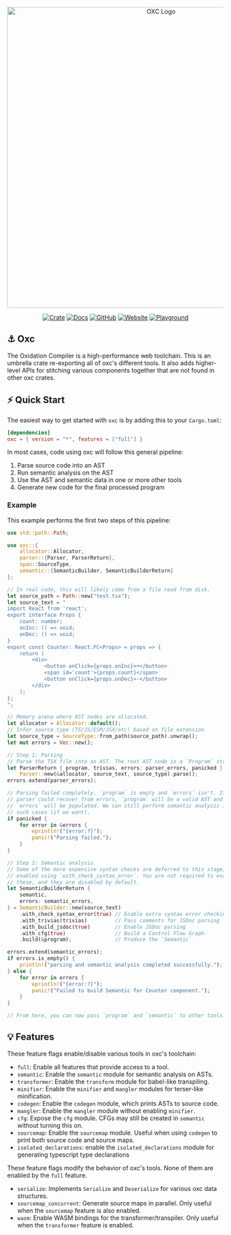<p align="center">
  <img alt="OXC Logo" src="https://cdn.jsdelivr.net/gh/oxc-project/oxc-assets/preview-universal.png" width="700">
</p>

<div align="center">

[![Crate][crate-oxc-badge]][crate-oxc-url]
[![Docs][docs-oxc-badge]][docs-oxc-url] [![GitHub][github-badge]][github-url]
[![Website][website-badge]][website-url]
[![Playground][playground-badge]][playground-url]

</div>

## ⚓ Oxc

The Oxidation Compiler is a high-performance web toolchain. This is an umbrella
crate re-exporting all of oxc's different tools. It also adds higher-level APIs
for stitching various components together that are not found in other oxc
crates.

## ⚡️ Quick Start

The easiest way to get started with `oxc` is by adding this to your
`Cargo.toml`:

```toml
[dependencies]
oxc = { version = "*", features = ["full"] }
```

In most cases, code using oxc will follow this general pipeline:

1. Parse source code into an AST
2. Run semantic analysis on the AST
3. Use the AST and semantic data in one or more other tools
4. Generate new code for the final processed program

### Example

This example performs the first two steps of this pipeline:

```rust
use std::path::Path;

use oxc::{
    allocator::Allocator,
    parser::{Parser, ParserReturn},
    span::SourceType,
    semantic::{SemanticBuilder, SemanticBuilderReturn}
};

// In real code, this will likely come from a file read from disk.
let source_path = Path::new("test.tsx");
let source_text = "
import React from 'react';
export interface Props {
    count: number;
    onInc: () => void;
    onDec: () => void;
}
export const Counter: React.FC<Props> = props => {
    return (
        <div>
            <button onClick={props.onInc}>+</button>
            <span id='count'>{props.count}</span>
            <button onClick={props.onDec}>-</button>
        </div>
    );
};
";

// Memory arena where AST nodes are allocated.
let allocator = Allocator::default();
// Infer source type (TS/JS/ESM/JSX/etc) based on file extension
let source_type = SourceType::from_path(source_path).unwrap();
let mut errors = Vec::new();

// Step 1: Parsing
// Parse the TSX file into an AST. The root AST node is a `Program` struct.
let ParserReturn { program, trivias, errors: parser_errors, panicked } =
    Parser::new(&allocator, source_text, source_type).parse();
errors.extend(parser_errors);

// Parsing failed completely. `program` is empty and `errors` isn't. If the
// parser could recover from errors, `program` will be a valid AST and
// `errors` will be populated. We can still perform semantic analysis in
// such cases (if we want).
if panicked {
    for error in &errors {
        eprintln!("{error:?}");
        panic!("Parsing failed.");
    }
}

// Step 2: Semantic analysis.
// Some of the more expensive syntax checks are deferred to this stage, and are
// enabled using `with_check_syntax_error`. You are not required to enable
// these, and they are disabled by default.
let SemanticBuilderReturn {
    semantic,
    errors: semantic_errors,
} = SemanticBuilder::new(source_text)
    .with_check_syntax_error(true) // Enable extra syntax error checking
    .with_trivias(trivias)         // Pass comments for JSDoc parsing
    .with_build_jsdoc(true)        // Enable JSDoc parsing
    .with_cfg(true)                // Build a Control Flow Graph
    .build(&program);              // Produce the `Semantic`

errors.extend(semantic_errors);
if errors.is_empty() {
    println!("parsing and semantic analysis completed successfully.");
} else {
    for error in errors {
        eprintln!("{error:?}");
        panic!("Failed to build Semantic for Counter component.");
    }
}

// From here, you can now pass `program` and `semantic` to other tools.
```

## 💡 Features

These feature flags enable/disable various tools in oxc's toolchain:

-   `full`: Enable all features that provide access to a tool.
-   `semantic`: Enable the `semantic` module for semantic analysis on ASTs.
-   `transformer`: Enable the `transform` module for babel-like transpiling.
-   `minifier`: Enable the `minifier` and `mangler` modules for terser-like
    minification.
-   `codegen`: Enable the `codegen` module, which prints ASTs to source code.
-   `mangler`: Enable the `mangler` module without enabling `minifier`.
-   `cfg`: Expose the `cfg` module. CFGs may still be created in `semantic`
    without turning this on.
-   `sourcemap`: Enable the `sourcemap` module. Useful when using `codegen` to
    print both source code and source maps.
-   `isolated_declarations`: enable the `isolated_declarations` module for
    generating typescript type declarations

These feature flags modify the behavior of oxc's tools. None of them are enabled
by the `full` feature.

-   `serialize`: Implements `Serialize` and `Deserialize` for various oxc data
    structures.
-   `sourcemap_concurrent`: Generate source maps in parallel. Only useful when
    the `sourcemap` feature is also enabled.
-   `wasm`: Enable WASM bindings for the transformer/transpiler. Only useful
    when the `transformer` feature is enabled.

[crate-oxc-badge]:
	https://img.shields.io/crates/v/oxc?style=flat-square&logo=rust
[crate-oxc-url]: https://crates.io/crates/oxc
[docs-oxc-badge]:
	https://img.shields.io/badge/docs.rs-oxc-66c2a5?style=flat-square&logo=rust
[docs-oxc-url]: https://docs.rs/oxc
[github-badge]:
	https://img.shields.io/badge/GitHub-oxc--project%2Foxc-8da0cb?style=flat-square&logo=github
[github-url]: https://github.com/oxc-project/oxc
[playground-badge]:
	https://img.shields.io/badge/Playground-blue?color=9BE4E0?style=flat-square
[playground-url]: https://playground.oxc.rs/
[website-badge]: https://img.shields.io/badge/Website-blue?style=flat-square
[website-url]: https://oxc.rs
